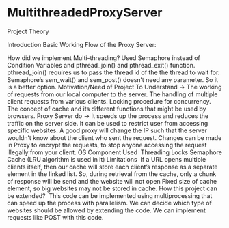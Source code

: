 # MultithreadedProxyServer
Project Theory

Introduction
Basic Working Flow of the Proxy Server:


How did we implement Multi-threading?
Used Semaphore instead of Condition Variables and pthread_join() and pthread_exit() function.
pthread_join() requires us to pass the thread id of the the thread to wait for.
Semaphore’s sem_wait() and sem_post() doesn’t need any parameter. So it is a better option.
Motivation/Need of Project
To Understand →
The working of requests from our local computer to the server.
The handling of multiple client requests from various clients.
Locking procedure for concurrency.
The concept of cache and its different functions that might be used by browsers.
Proxy Server do →
It speeds up the process and reduces the traffic on the server side.
It can be used to restrict user from accessing specific websites.
A good proxy will change the IP such that the server wouldn’t know about the client who sent the request.
Changes can be made in Proxy to encrypt the requests, to stop anyone accessing the request illegally from your client.
OS Component Used ​
Threading
Locks
Semaphore
Cache (LRU algorithm is used in it)
Limitations ​
If a URL opens multiple clients itself, then our cache will store each client’s response as a separate element in the linked list. So, during retrieval from the cache, only a chunk of response will be send and the website will not open
Fixed size of cache element, so big websites may not be stored in cache.
How this project can be extended? ​
This code can be implemented using multiprocessing that can speed up the process with parallelism.
We can decide which type of websites should be allowed by extending the code.
We can implement requests like POST with this code.
